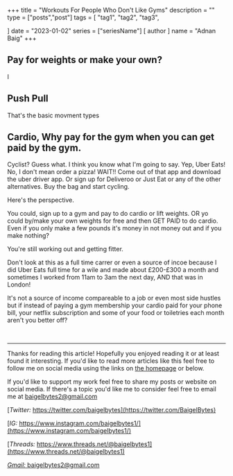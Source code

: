 +++
title = "Workouts For People Who Don't Like Gyms"
description = ""
type = ["posts","post"]
tags = [
    "tag1",
    "tag2",
    "tag3",
    
]
date = "2023-01-02"
series = ["seriesName"]
[ author ]
  name = "Adnan Baig"
+++

## Pay for weights or make your own?

I



## Push Pull

That's the basic movment types



## Cardio, Why pay for the gym when you can get paid by the gym.

Cyclist? Guess what. I think you know what I'm going to say. Yep, Uber Eats! No, I don't mean order a pizza! WAIT!! Come out of that app and download the uber driver app. Or sign up for Deliveroo or Just Eat or any of the other alternatives. Buy the bag and start cycling.

Here's the perspective.

You could, sign up to a gym and pay to do cardio or lift weights. OR yo could by/make your own weights for free and then GET PAID to do cardio. Even if you only make a few pounds it's money in not money out and if you make nothing?

You're still working out and getting fitter.

Don't look at this as a full time carrer or even a source of incoe because I did Uber Eats full time for a wile and made about £200-£300 a month and sometimes I worked from 11am to 3am the next day, AND that was in London!

It's not a source of income compareable to a job or even most side hustles but if instead of paying a gym membership your cardio paid for your phone bill, your netflix subscription and some of your food or toiletries each month aren't you better off?



&nbsp;

---

Thanks for reading this article! Hopefully you enjoyed reading it or at least found it interesting. If you'd like to read more articles like this feel free to follow me on social media using the links on [the homepage](https://baigelbytes.com) or below.

If you'd like to support my work feel free to share my posts or website on social media. If there's a topic you'd like me to consider feel free to email me at baigelbytes2@gmail.com


[*Twitter:* https://twitter.com/baigelbytes](https://twitter.com/BaigelBytes)

[*IG:* https://www.instagram.com/baigelbytes1/](https://www.instagram.com/baigelbytes1/)

[*Threads:* https://www.threads.net/@baigelbytes1](https://www.threads.net/@baigelbytes1)

[*Gmail:* baigelbytes2@gmail.com](baigelbytes2@gmail.com)
